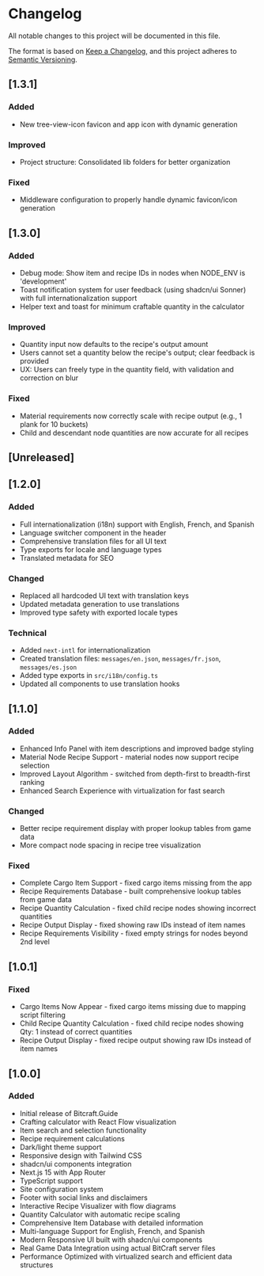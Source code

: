 # Changelog

All notable changes to this project will be documented in this file.

The format is based on [Keep a Changelog](https://keepachangelog.com/en/1.0.0/),
and this project adheres to [Semantic Versioning](https://semver.org/spec/v2.0.0.html).

## [1.3.1]

### Added

- New tree-view-icon favicon and app icon with dynamic generation

### Improved

- Project structure: Consolidated lib folders for better organization

### Fixed

- Middleware configuration to properly handle dynamic favicon/icon generation

## [1.3.0]

### Added

- Debug mode: Show item and recipe IDs in nodes when NODE_ENV is 'development'
- Toast notification system for user feedback (using shadcn/ui Sonner) with full internationalization support
- Helper text and toast for minimum craftable quantity in the calculator

### Improved

- Quantity input now defaults to the recipe's output amount
- Users cannot set a quantity below the recipe's output; clear feedback is provided
- UX: Users can freely type in the quantity field, with validation and correction on blur

### Fixed

- Material requirements now correctly scale with recipe output (e.g., 1 plank for 10 buckets)
- Child and descendant node quantities are now accurate for all recipes

## [Unreleased]

## [1.2.0]

### Added

- Full internationalization (i18n) support with English, French, and Spanish
- Language switcher component in the header
- Comprehensive translation files for all UI text
- Type exports for locale and language types
- Translated metadata for SEO

### Changed

- Replaced all hardcoded UI text with translation keys
- Updated metadata generation to use translations
- Improved type safety with exported locale types

### Technical

- Added `next-intl` for internationalization
- Created translation files: `messages/en.json`, `messages/fr.json`, `messages/es.json`
- Added type exports in `src/i18n/config.ts`
- Updated all components to use translation hooks

## [1.1.0]

### Added

- Enhanced Info Panel with item descriptions and improved badge styling
- Material Node Recipe Support - material nodes now support recipe selection
- Improved Layout Algorithm - switched from depth-first to breadth-first ranking
- Enhanced Search Experience with virtualization for fast search

### Changed

- Better recipe requirement display with proper lookup tables from game data
- More compact node spacing in recipe tree visualization

### Fixed

- Complete Cargo Item Support - fixed cargo items missing from the app
- Recipe Requirements Database - built comprehensive lookup tables from game data
- Recipe Quantity Calculation - fixed child recipe nodes showing incorrect quantities
- Recipe Output Display - fixed showing raw IDs instead of item names
- Recipe Requirements Visibility - fixed empty strings for nodes beyond 2nd level

## [1.0.1]

### Fixed

- Cargo Items Now Appear - fixed cargo items missing due to mapping script filtering
- Child Recipe Quantity Calculation - fixed child recipe nodes showing Qty: 1 instead of correct quantities
- Recipe Output Display - fixed recipe output showing raw IDs instead of item names

## [1.0.0]

### Added

- Initial release of Bitcraft.Guide
- Crafting calculator with React Flow visualization
- Item search and selection functionality
- Recipe requirement calculations
- Dark/light theme support
- Responsive design with Tailwind CSS
- shadcn/ui components integration
- Next.js 15 with App Router
- TypeScript support
- Site configuration system
- Footer with social links and disclaimers
- Interactive Recipe Visualizer with flow diagrams
- Quantity Calculator with automatic recipe scaling
- Comprehensive Item Database with detailed information
- Multi-language Support for English, French, and Spanish
- Modern Responsive UI built with shadcn/ui components
- Real Game Data Integration using actual BitCraft server files
- Performance Optimized with virtualized search and efficient data structures
